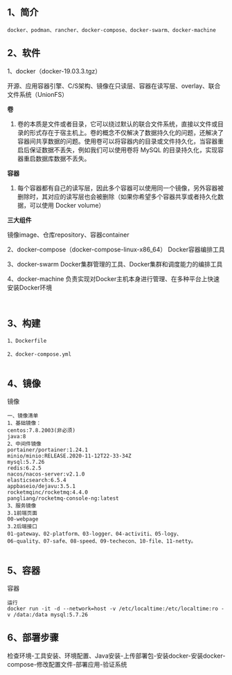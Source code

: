 ## 1、简介

```aidl
docker、podman、rancher、docker-compose、docker-swarm、docker-machine

```


## 2、软件


1、docker（docker-19.03.3.tgz）

开源、应用容器引擎、C/S架构、镜像在只读层、容器在读写层、overlay、联合文件系统（UnionFS）

**卷**

1. 卷的本质是文件或者目录，它可以绕过默认的联合文件系统，直接以文件或目录的形式存在于宿主机上。卷的概念不仅解决了数据持久化的问题，还解决了容器间共享数据的问题。使用卷可以将容器内的目录或文件持久化，当容器重启后保证数据不丢失，例如我们可以使用卷将 MySQL 的目录持久化，实现容器重启数据库数据不丢失。


**容器**

1. 每个容器都有自己的读写层，因此多个容器可以使用同一个镜像，另外容器被删除时，其对应的读写层也会被删除（如果你希望多个容器共享或者持久化数据，可以使用 Docker volume）

**三大组件**

镜像image、仓库repository、容器container


2、docker-compose（docker-compose-linux-x86_64）
Docker容器编排工具

3、docker-swarm
Docker集群管理的工具、Docker集群和调度能力的编排工具

4、docker-machine
负责实现对Docker主机本身进行管理、在多种平台上快速安装Docker环境

```aidl


```

## 3、构建

```aidl
1、Dockerfile

2、docker-compose.yml


```
## 4、镜像
镜像

```aidl
一、镜像清单
1、基础镜像：
centos:7.8.2003(非必须)
java:8
2、中间件镜像
portainer/portainer:1.24.1
minio/minio:RELEASE.2020-11-12T22-33-34Z
mysql:5.7.26
redis:6.2.5
nacos/nacos-server:v2.1.0
elasticsearch:6.5.4
appbaseio/dejavu:3.5.1
rocketmqinc/rocketmq:4.4.0
pangliang/rocketmq-console-ng:latest
3、服务镜像
3.1前端页面
00-webpage
3.2后端接口
01-gateway、02-platform、03-logger、04-activiti、05-logy、
06-quality、07-safe、08-speed、09-techecon、10-file、11-netty。


```

## 5、容器
容器

```aidl
运行
docker run -it -d --network=host -v /etc/localtime:/etc/localtime:ro -v /data:/data mysql:5.7.26  

```


## 6、部署步骤
检查环境-工具安装、环境配置、Java安装-上传部署包-安装docker-安装docker-compose-修改配置文件-部署应用-验证系统

```aidl


```